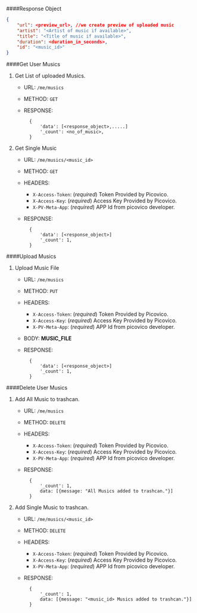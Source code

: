 ####Response Object
```json
{
    "url": <preview_url>, //we create preview of uploaded music
    "artist": "<Artist of music if available>",
    "title": "<Title of music if available>",
    "duration": <duration_in_seconds>,
    "id": "<music_id>"
}
```

####Get User Musics 
1. Get List of uploaded Musics.
    - URL: `/me/musics`
    - METHOD: `GET`

    - RESPONSE:

            {
                'data': [<response_object>,.....]
                '_count': <no_of_music>,
            }

2. Get Single Music
    - URL: `/me/musics/<music_id>`
    - METHOD: `GET`
    - HEADERS:
        - `X-Access-Token`: (_required_) Token Provided by Picovico.
        - `X-Access-Key`: (_required_) Access Key Provided by Picovico.
        - `X-PV-Meta-App`: (_required_) APP Id from picovico developer.
    - RESPONSE:
            
            {
                'data': [<response_object>]
                '_count': 1,
            }

####Upload Musics
1. Upload Music File
    - URL: `/me/musics`
    - METHOD: `PUT`
    - HEADERS:
        - `X-Access-Token`: (_required_) Token Provided by Picovico.
        - `X-Access-Key`: (_required_) Access Key Provided by Picovico.
        - `X-PV-Meta-App`: (_required_) APP Id from picovico developer.
    - BODY: __MUSIC_FILE__
    - RESPONSE:
    
            {
                'data': [<response_object>] 
                '_count': 1,
            }

####Delete User Musics
1. Add All Music to trashcan.
    - URL: `/me/musics`
    - METHOD: `DELETE`
    - HEADERS:
        - `X-Access-Token`: (_required_) Token Provided by Picovico.
        - `X-Access-Key`: (_required_) Access Key Provided by Picovico.
        - `X-PV-Meta-App`: (_required_) APP Id from picovico developer.
    - RESPONSE: 
            
            {
                '_count': 1,
                data: [{message: "All Musics added to trashcan."}]
            }


2. Add Single Music to trashcan.
    - URL: `/me/musics/<music_id>`
    - METHOD: `DELETE`
    - HEADERS:
        - `X-Access-Token`: (_required_) Token Provided by Picovico.
        - `X-Access-Key`: (_required_) Access Key Provided by Picovico.
        - `X-PV-Meta-App`: (_required_) APP Id from picovico developer.
    - RESPONSE: 

            {
                '_count': 1,
                data: [{message: "<music_id> Musics added to trashcan."}]
            }

